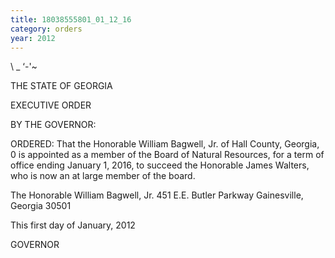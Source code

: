 ```yaml
---
title: 18038555801_01_12_16
category: orders
year: 2012
---
```

   

\ \_
‘-'~

THE STATE OF GEORGIA

EXECUTIVE ORDER

BY THE GOVERNOR:

ORDERED: That the Honorable William Bagwell, Jr. of Hall County, Georgia,
0 is appointed as a member of the Board of Natural Resources, for a
term of office ending January 1, 2016, to succeed the Honorable
James Walters, who is now an at large member of the board.

The Honorable William Bagwell, Jr.
451 E.E. Butler Parkway
Gainesville, Georgia 30501

This first day of January, 2012

    

GOVERNOR

